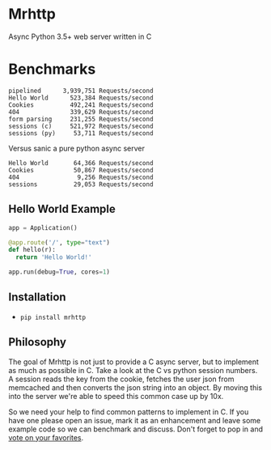# Mrhttp
Async Python 3.5+ web server written in C

# Benchmarks

```
pipelined      3,939,751 Requests/second
Hello World      523,384 Requests/second
Cookies          492,241 Requests/second
404              339,629 Requests/second
form parsing     231,255 Requests/second
sessions (c)     521,972 Requests/second
sessions (py)     53,711 Requests/second

```

Versus sanic a pure python async server

```
Hello World       64,366 Requests/second
Cookies           50,867 Requests/second
404                9,256 Requests/second
sessions          29,053 Requests/second
```

Hello World Example
-------------------

```python
app = Application()

@app.route('/', type="text")
def hello(r):
  return 'Hello World!'

app.run(debug=True, cores=1)

```

Installation
------------

-  ``pip install mrhttp``


Philosophy
----------

The goal of Mrhttp is not just to provide a C async server, but to implement as much as possible in C.  Take a look at the C vs python session numbers.  A session reads the key from the cookie, fetches the user json from memcached and then converts the json string into an object.  By moving this into the server we're able to speed this common case up by 10x.  

So we need your help to find common patterns to implement in C.  If you have one please open an issue, mark it as an enhancement and leave some example code so we can benchmark and discuss.  Don't forget to pop in and [vote on your favorites](https://github.com/MarkReedZ/mrhttp/labels/enhancement).


